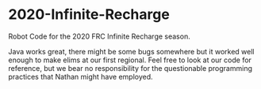 # 2020-Infinite-Recharge
Robot Code for the 2020 FRC Infinite Recharge season.

Java works great, there might be some bugs somewhere but it worked well enough to make elims at our first regional.
Feel free to look at our code for reference, but we bear no responsibility for the questionable programming practices that Nathan might have employed.
